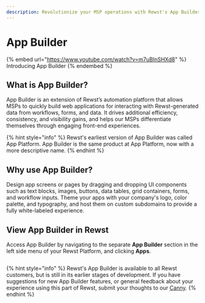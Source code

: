 ```yaml
---
description: Revolutionize your MSP operations with Rewst's App Builder.
---
```


# App Builder

{% embed url="https://www.youtube.com/watch?v=m7uBInSHXd8" %}
Introducing App Builder
{% endembed %}

## **What is App Builder?**&#x20;

App Builder is an extension of Rewst’s automation platform that allows MSPs to quickly build web applications for interacting with Rewst-generated data from workflows, forms, and data. It drives additional efficiency, consistency, and visibility gains, and helps our MSPs differentiate themselves through engaging front-end experiences.

{% hint style="info" %}
Rewst's earliest version of App Builder was called App Platform. App Builder is the same product at App Platform, now with a more descriptive name.&#x20;
{% endhint %}

## Why use App Builder?

Design app screens or pages by dragging and dropping UI components such as text blocks, images, buttons, data tables, grid containers, forms, and workflow inputs. Theme your apps with your company's logo, color palette, and typography, and host them on custom subdomains to provide a fully white-labeled experience.

## View App Builder in Rewst <a href="#view-forms-in-rewst" id="view-forms-in-rewst"></a>

Access App Builder by navigating to the separate **App Builder** section in the left side menu of your Rewst Platform, and clicking **Apps**.

<figure><img src="../../.gitbook/assets/Screenshot 2025-03-13 at 5.04.57 PM.png" alt=""><figcaption></figcaption></figure>

{% hint style="info" %}
Rewst's App Builder is available to all Rewst customers, but is still in its earlier stages of development. If you have suggestions for new App Builder features, or general feedback about your experience using this part of Rewst, submit your thoughts to our [Canny](https://rewst.canny.io/app-builder).&#x20;
{% endhint %}
